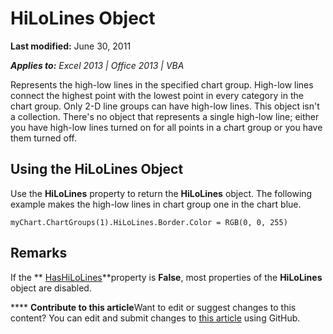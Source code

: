 
# HiLoLines Object

 **Last modified:** June 30, 2011

 _**Applies to:** Excel 2013 | Office 2013 | VBA_

Represents the high-low lines in the specified chart group. High-low lines connect the highest point with the lowest point in every category in the chart group. Only 2-D line groups can have high-low lines. This object isn't a collection. There's no object that represents a single high-low line; either you have high-low lines turned on for all points in a chart group or you have them turned off.


## Using the HiLoLines Object

Use the  **HiLoLines** property to return the **HiLoLines** object. The following example makes the high-low lines in chart group one in the chart blue.


```
myChart.ChartGroups(1).HiLoLines.Border.Color = RGB(0, 0, 255)
```


## Remarks

If the  ** [HasHiLoLines](57018e82-acf1-039f-3fa5-d2319385c3d5.md)**property is  **False**, most properties of the  **HiLoLines** object are disabled.


****   **Contribute to this article**Want to edit or suggest changes to this content? You can edit and submit changes to  [this article](https://github.com/jhershey00/VBA_Excel_Test/OpenXMLCon/articles/6793025e-0b3e-360c-4292-02397395535a.md) using GitHub.


